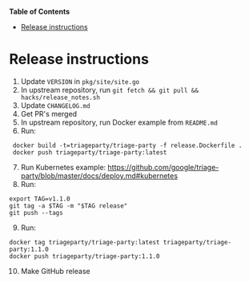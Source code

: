 <!-- START doctoc generated TOC please keep comment here to allow auto update -->
<!-- DON'T EDIT THIS SECTION, INSTEAD RE-RUN doctoc TO UPDATE -->
**Table of Contents**

- [Release instructions](#release-instructions)

<!-- END doctoc generated TOC please keep comment here to allow auto update -->

# Release instructions


1. Update `VERSION` in `pkg/site/site.go`
2. In upstream repository, run `git fetch && git pull && hacks/release_notes.sh`
3. Update `CHANGELOG.md`
4. Get PR's merged
5. In upstream repository, run Docker example from `README.md`
6. Run:

```
 docker build -t=triageparty/triage-party -f release.Dockerfile .
 docker push triageparty/triage-party:latest
 ```

7. Run Kubernetes example: https://github.com/google/triage-party/blob/master/docs/deploy.md#kubernetes
8. Run:

```
export TAG=v1.1.0
git tag -a $TAG -m "$TAG release"
git push --tags
```

9. Run:

```
docker tag triageparty/triage-party:latest triageparty/triage-party:1.1.0
docker push triageparty/triage-party:1.1.0
```

10. Make GitHub release
